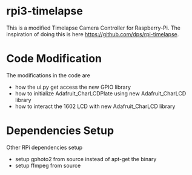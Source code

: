 # rpi3-timelapse
This is a modified Timelapse Camera Controller for Raspberry-Pi.
The inspiration of doing this is here https://github.com/dps/rpi-timelapse.

# Code Modification 
The modifications in the code are 
- how the ui.py get access the new GPIO library
- how to initialize Adafruit_CharLCDPlate using new Adafruit_CharLCD library
- how to interact the 1602 LCD with new Adafruit_CharLCD library

# Dependencies Setup
Other RPi dependencies setup 
- setup gphoto2 from source instead of apt-get the binary
- setup ffmpeg from source
